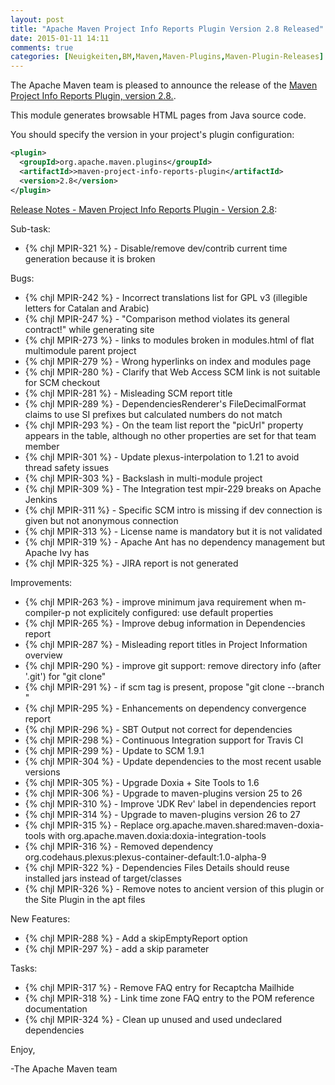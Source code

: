 ```yaml
---
layout: post
title: "Apache Maven Project Info Reports Plugin Version 2.8 Released"
date: 2015-01-11 14:11
comments: true
categories: [Neuigkeiten,BM,Maven,Maven-Plugins,Maven-Plugin-Releases]
---
```

The Apache Maven team is pleased to announce the release of the 
[Maven Project Info Reports Plugin, version 2.8.](http://maven.apache.org/plugins/maven-project-info-reports-plugin/).

This module generates browsable HTML pages from Java source code.


You should specify the version in your project's plugin configuration:

``` xml
<plugin>
  <groupId>org.apache.maven.plugins</groupId>
  <artifactId>>maven-project-info-reports-plugin</artifactId>
  <version>2.8</version>
</plugin>
```
<!-- more -->

[Release Notes - Maven Project Info Reports Plugin - Version 2.8](http://jira.codehaus.org/secure/ReleaseNote.jspa?projectId=11142&version=19232):

Sub-task:

 * {% chjl MPIR-321 %} - Disable/remove dev/contrib current time generation because it is broken


Bugs:

 * {% chjl MPIR-242 %} - Incorrect translations list for GPL v3 (illegible letters for Catalan and Arabic)
 * {% chjl MPIR-247 %} - "Comparison method violates its general contract!" while generating site
 * {% chjl MPIR-273 %} - links to modules broken in modules.html of flat multimodule parent project
 * {% chjl MPIR-279 %} - Wrong hyperlinks on index and modules page
 * {% chjl MPIR-280 %} - Clarify that Web Access SCM link is not suitable for SCM checkout
 * {% chjl MPIR-281 %} - Misleading SCM report title
 * {% chjl MPIR-289 %} - DependenciesRenderer's FileDecimalFormat claims to use SI prefixes but calculated numbers do not match
 * {% chjl MPIR-293 %} - On the team list report the "picUrl" property appears in the table, although no other properties are set for that team member
 * {% chjl MPIR-301 %} - Update plexus-interpolation to 1.21 to avoid thread safety issues
 * {% chjl MPIR-303 %} - Backslash in multi-module project
 * {% chjl MPIR-309 %} - The Integration test mpir-229 breaks on Apache Jenkins
 * {% chjl MPIR-311 %} - Specific SCM intro is missing if dev connection is given but not anonymous connection
 * {% chjl MPIR-313 %} - License name is mandatory but it is not validated
 * {% chjl MPIR-319 %} - Apache Ant has no dependency management but Apache Ivy has
 * {% chjl MPIR-325 %} - JIRA report is not generated



Improvements:

 * {% chjl MPIR-263 %} - improve minimum java requirement when m-compiler-p not explicitely configured: use default properties
 * {% chjl MPIR-265 %} - Improve debug information in Dependencies report
 * {% chjl MPIR-287 %} - Misleading report titles in Project Information overview
 * {% chjl MPIR-290 %} - improve git support: remove directory info (after '.git') for "git clone"
 * {% chjl MPIR-291 %} - if scm tag is present, propose "git clone --branch <tag>"
 * {% chjl MPIR-295 %} - Enhancements on dependency convergence report
 * {% chjl MPIR-296 %} - SBT Output not correct for dependencies
 * {% chjl MPIR-298 %} - Continuous Integration support for Travis CI
 * {% chjl MPIR-299 %} - Update to SCM 1.9.1
 * {% chjl MPIR-304 %} - Update dependencies to the most recent usable versions
 * {% chjl MPIR-305 %} - Upgrade Doxia + Site Tools to 1.6
 * {% chjl MPIR-306 %} - Upgrade to maven-plugins version 25 to 26
 * {% chjl MPIR-310 %} - Improve 'JDK Rev' label in dependencies report
 * {% chjl MPIR-314 %} - Upgrade to maven-plugins version 26 to 27
 * {% chjl MPIR-315 %} - Replace org.apache.maven.shared:maven-doxia-tools with org.apache.maven.doxia:doxia-integration-tools
 * {% chjl MPIR-316 %} - Removed dependency org.codehaus.plexus:plexus-container-default:1.0-alpha-9
 * {% chjl MPIR-322 %} - Dependencies Files Details should reuse installed jars instead of target/classes
 * {% chjl MPIR-326 %} - Remove notes to ancient version of this plugin or the Site Plugin in the apt files

New Features:

 * {% chjl MPIR-288 %} - Add a skipEmptyReport option
 * {% chjl MPIR-297 %} - add a skip parameter


Tasks:

 * {% chjl MPIR-317 %} - Remove FAQ entry for Recaptcha Mailhide
 * {% chjl MPIR-318 %} - Link time zone FAQ entry to the POM reference documentation
 * {% chjl MPIR-324 %} - Clean up unused and used undeclared dependencies


Enjoy,

-The Apache Maven team 
